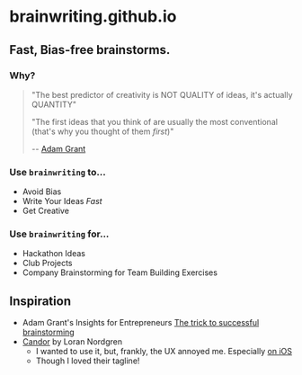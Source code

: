 # brainwriting.github.io

## Fast, Bias-free brainstorms.


### Why?

> "The best predictor of creativity is NOT QUALITY of ideas, it's actually QUANTITY"
>
> "The first ideas that you think of are usually the most conventional (that's why you thought of them _first_)"
>
> -- [Adam Grant][1]

### Use `brainwriting` to...
* Avoid Bias
* Write Your Ideas _Fast_
* Get Creative

### Use `brainwriting` for...
* Hackathon Ideas
* Club Projects
* Company Brainstorming for Team Building Exercises


## Inspiration
* Adam Grant's Insights for Entrepreneurs [The trick to successful brainstorming][1]
* [Candor][2] by Loran Nordgren
  * I wanted to use it, but, frankly, the UX annoyed me. Especially [on iOS][3]
  * Though I loved their tagline!


[1]: https://www.youtube.com/watch?v=dIY_Zk3IiW4
[2]: https://usecandor.com
[3]: https://apps.apple.com/us/app/candor-app/id889196054